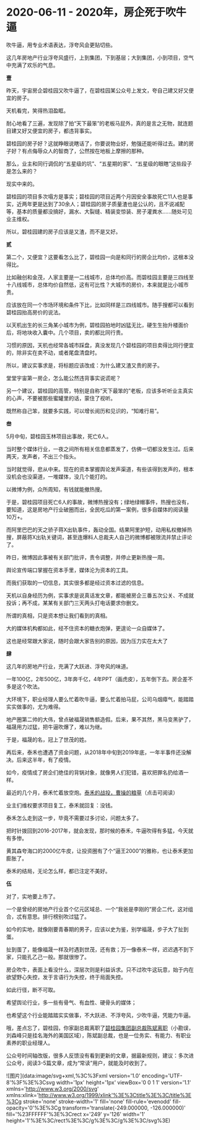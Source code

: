 # 2020-06-11 - 2020年，房企死于吹牛逼

吹牛逼，用专业术语表达，浮夸风会更贴切些。

这几年房地产行业浮夸风盛行，上到集团，下到基层；大到集团，小到项目，空气中充满了欢乐的气息。

**壹**

昨天，宇宙房企碧桂园又吹牛逼了，在碧桂园某公众号上发文，夸自己建又好又便宜的房子。

天机看完，笑得热泪盈眶。

耐心地看了三遍，发现除了拍“天下最笨”的老板马屁外，真的是言之无物，就连题目建又好又便宜的房子，都违背事实。

碧桂园的房子好？这就睁眼说瞎话了，你要说物业好，勉强还能听得过去。建的房子好？有点侮辱众人的智商了，公然按在地板上摩擦的那种。

那么，业主和同行调侃的“五星级的坑”、“五星期的家”、“五星级的眼瞎”这些段子是怎么来的？

现实中来的。

碧桂园的项目多次塌方是事实；碧桂园的项目近两个月因安全事故死亡11人也是事实，近两年更是达到了30余人；碧桂园的房子质量渣也是公认的，且不说减配等，基本的质量都没搞好，漏水、大裂缝、精装变惊装、房子灌粪水......随处可见业主维权。

所以，碧桂园建的房子应该是又渣，而不是又好。

**贰**

第二个，又便宜？这要看怎么比了，碧桂园一向是和同行的房企比均价，这根本没得比。

比如融创和金茂，人家主要是一二线城市，总体均价高。而碧桂园主要是三四线至十八线城市，总体均价自然低，这有可比性？大城市的房价，本来就是比小城市贵。

应该放在同一个市场环境和条件下比，比如同样是三四线城市。随手搜都可以看到碧桂园抬高房价的说法。

以天机出生的长三角某小城市为例，碧桂园拍地时凶猛无比，硬生生抬升楼面价后，将地块收入囊中。几个项目，卖的都比同行贵。

习惯的原因，天机也经常各城市踩盘，真没发现几个碧桂园的项目卖得比同行便宜的，除非实在卖不动，或者尾盘清盘时。

所以，建议实事求是，将标题应该改成：为什么建又渣又贵的房子。

堂堂宇宙第一房企，怎么能公然违背事实说谎呢？

另一个建议，碧桂园的高管，特别是自称“天下最笨的”老板，应该多听听业主真实的心声，不要被那些蜜罐里的话，蒙住了视听。

既然称自己笨，就要多实践，可以增长阅历和见识的，“知难行易”。

**叁**

5月中旬，碧桂园玉林项目出事故，死亡6人。

当时整个媒体行业，一夜之间所有相关信息都蒸发了，仿佛一切都没发生过。后来两天，发声者，不出三个指头。

当时就觉得，悲从中来。现在的资本掌握舆论发声渠道，有些该得到发声的，根本没机会也没渠道，一堆媒体，没几个能打的。

以微博为例，众所周知，有钱就能撤热搜。

于是，碧桂园项目死亡6人的事故，微博热搜没有；绿地绿帽事件，热搜也没有，要知道，这是房地产行业破圈而出，全民吃瓜的第一案例，很多自媒体的阅读量10万+。

而阿里巴巴的天之骄子蒋X出轨事件，轰动全国。结果阿里护短，动用私权撤掉热搜，屏蔽蒋X出轨关键词，甚至连爆料人总裁夫人自己的微博都被限流并禁止评论了。

昨日，微博因此事被有关部门批评，责令调整，并停止更新热搜一周。

舆论宣传端口掌握在资本手里，媒体沦为资本的工具。

而我们获取的一切信息，其实很多都是经过资本过滤的信息。

天机以自身经历为例，实事求是说真话发文章，都能被房企三番五次公关、不成就投诉；再不成，某某有关部门三天两头打电话要求你删文。

所谓的真相，只是资本想让我们看到的真相。

大的媒体机构都如此，经不住资本的糖衣炮弹，更遑论一众自媒体了。

这也是经常跟大家说，随时会跟大家告别的原因，因为压力实在太大了

**肆**

这几年的房地产行业，充满了大跃进、浮夸风的味道。

一年100亿，2年500亿，3年奔千亿，4年PPT（画虎皮），五年倒下去。房企差不多是这个吹法。

大环境下，职业经理人要么忙着吹牛逼，要么忙着拍马屁，公司乌烟瘴气，能踏踏实实做事的，尤为难得。

地产圈第二帅的大伟，曾点破福晟销售额造假。后来，果不其然，黑马变黑驴了，福晟用力过猛，把牛逼吹爆了，难以为继。

于是，福晟的名，冠上了世茂的姓。

再后来，泰禾也遭遇了资金问题，从2018年中旬到2019年底，一年半事件还没解决。后来这半年，有了疫情。

如今，疫情成了房企们绝佳的背锅对象，就像男人们犯错，喜欢把罪名扔给酒一样。

最近的几个月，泰禾忙着放空炮。[泰禾的战投，曹操的粮草](http://mp.weixin.qq.com/s?__biz=MzA5Nzc5NDg5NA==&mid=2247483931&idx=1&sn=2fda0e067bf5066888b7d4cfeddff3aa&chksm=909a2c3aa7eda52c00ab5322aa55fe80952f870fa6ae56ffbf2e5eb82fa477808699326f4ecd&scene=21#wechat_redirect)（点击可阅读）

业主们维权要求项目复工，泰禾就回复：没钱。

泰禾怎么走到这一步，毕竟不需要过多讨论，问题太多了。

把时针拨回到2016-2017年，就会发现，那时候的泰禾，牛逼吹得有多猛，今天就有多惨。

黄其森夸海口的2000亿牛皮，让投资圈有了个“逼王2000”的雅称，也让泰禾更加膨胀了。

泰禾的结局，无论怎么样，都已注定不美好。

**伍**

对了，实地要上市了。

一个是曾经的房地产行业首个亿元区域总、一个“我爸是李刚的”房企二代，这对组合，忒有意思。排行榜别吹过猛了。

如今的实地，就像刚要青春期的男子，应该以史为鉴，别学福晟，步子大了扯到蛋。

扯到蛋了，能像福晟一样及时遇到世茂，还有救；万一像泰禾一样，迟迟遇不到下家，只能孔乙己一般。那就很惨了。

房企吹牛，表面上看没什么，深层次则是利益诉求。只不过吹牛这玩意，始于内在欲望野心失控，发于言语行为失控，终于局面失控。

如此行径，断不可取。

希望舆论行业，多一些有骨气、有血性、硬骨头的媒体；

也希望这个行业能踏踏实实做事，不大跃进、不浮夸风，少吹牛逼，凭能力牛逼。

哦，差点忘了，碧桂园，你家副总裁离职了[碧桂园集团副总裁陈斌离职](http://mp.weixin.qq.com/s?__biz=MzA5Nzc5NDg5NA==&mid=2247483985&idx=1&sn=0aeb60f2ab8deea65b4d32b2b1fa12a8&chksm=909a2c70a7eda56642fd0bc94d2adac425bb8a24e2e60f43cd9dbf64e7aecaa5c03f22b42dbd&scene=21#wechat_redirect)（小勘误，刘森峰只是挂名海外的美国区域），陈斌副总裁，也是一位务实、有能力、有职业素养的职业经理人。

公众号时间轴改版，很多人反馈没有看到更新的文章，据最新规则，建议：多次进公众号，阅读3-5篇文章，成为“常读”用户，就能及时收到了。

![图片](data:image/svg+xml,%3C%3Fxml version='1.0' encoding='UTF-8'%3F%3E%3Csvg width='1px' height='1px' viewBox='0 0 1 1' version='1.1' xmlns='http://www.w3.org/2000/svg' xmlns:xlink='http://www.w3.org/1999/xlink'%3E%3Ctitle%3E%3C/title%3E%3Cg stroke='none' stroke-width='1' fill='none' fill-rule='evenodd' fill-opacity='0'%3E%3Cg transform='translate(-249.000000, -126.000000)' fill='%23FFFFFF'%3E%3Crect x='249' y='126' width='1' height='1'%3E%3C/rect%3E%3C/g%3E%3C/g%3E%3C/svg%3E)